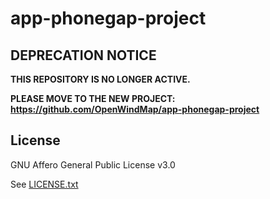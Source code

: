 # app-phonegap-project

## DEPRECATION NOTICE
**THIS REPOSITORY IS NO LONGER ACTIVE.**

**PLEASE MOVE TO THE NEW PROJECT: https://github.com/OpenWindMap/app-phonegap-project**

## License
GNU Affero General Public License v3.0

See [LICENSE.txt](LICENSE.txt)
